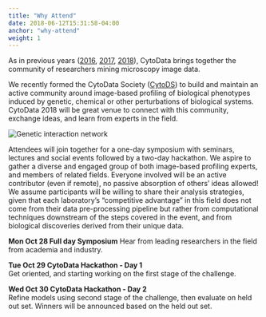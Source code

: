 ```yaml
---
title: "Why Attend"
date: 2018-06-12T15:31:58-04:00
anchor: "why-attend"
weight: 1
---
```


As in previous years ([2016](http://2016.cytodata.org), [2017](http://2017.cytodata.org), [2018](http://2018.cytodata.org)), CytoData brings together the community of researchers mining microscopy image data.

We recently formed the CytoData Society ([CytoDS](http://society.cytodata.org)) to build and maintain an active community around image-based profiling of biological phenotypes induced by genetic, chemical or other perturbations of biological systems. CytoData 2018 will be great venue to connect with this community, exchange ideas, and learn from experts in the field.

![Genetic interaction network](/./main_files/SAFE_white_network_2.png)

Attendees will join together for a one-day symposium with seminars, lectures and social events followed by a two-day hackathon. We aspire to gather a diverse and engaged group of both image-based profiling experts, and members of related fields. Everyone involved will be an active contributor (even if remote), no passive absorption of others’ ideas allowed! We assume participants will be willing to share their analysis strategies, given that each laboratory’s “competitive advantage” in this field does not come from their data pre-processing pipeline but rather from computational techniques downstream of the steps covered in the event, and from biological discoveries derived from their unique data. 

**Mon Oct 28 Full day Symposium**
Hear from leading researchers in the field from academia and industry.

**Tue Oct 29 CytoData Hackathon - Day 1**  
Get oriented, and starting working on the first stage of the challenge.

**Wed Oct 30 CytoData Hackathon - Day 2**  
Refine models using second stage of the challenge, then evaluate on held out set. 
Winners will be announced based on the held out set.